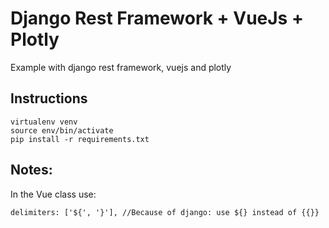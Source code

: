 # Django Rest Framework + VueJs + Plotly

Example with django rest framework, vuejs and plotly


## Instructions

```
virtualenv venv
source env/bin/activate
pip install -r requirements.txt
```

## Notes:

In the Vue class use:
```
delimiters: ['${', '}'], //Because of django: use ${} instead of {{}}
```